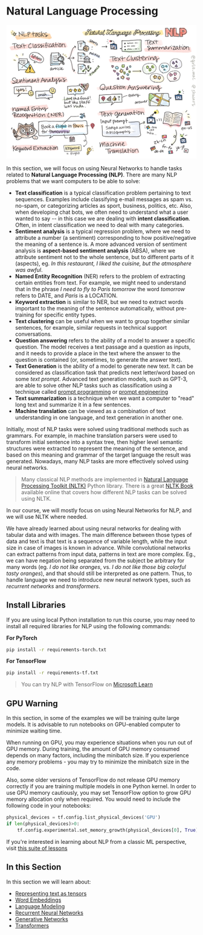 # Natural Language Processing

![Summary of NLP tasks in a doodle](../sketchnotes/ai-nlp.png)

In this section, we will focus on using Neural Networks to handle tasks related to **Natural Language Processing (NLP)**. There are many NLP problems that we want computers to be able to solve:

* **Text classification** is a typical classification problem pertaining to text sequences. Examples include classifying e-mail messages as spam vs. no-spam, or categorizing articles as sport, business, politics, etc. Also, when developing chat bots, we often need to understand what a user wanted to say -- in this case we are dealing with **intent classification**. Often, in intent classification we need to deal with many categories.
* **Sentiment analysis** is a typical regression problem, where we need to attribute a number (a sentiment) corresponding to how positive/negative the meaning of a sentence is. A more advanced version of sentiment analysis is **aspect-based sentiment analysis** (ABSA), where we attribute sentiment not to the whole sentence, but to different parts of it (aspects), eg. *In this restaurant, I liked the cuisine, but the atmosphere was awful*.
* **Named Entity Recognition** (NER) refers to the problem of extracting certain entities from text. For example, we might need to understand that in the phrase *I need to fly to Paris tomorrow* the word *tomorrow* refers to DATE, and *Paris* is a LOCATION.  
* **Keyword extraction** is similar to NER, but we need to extract words important to the meaning of the sentence automatically, without pre-training for specific entity types.
* **Text clustering** can be useful when we want to group together similar sentences, for example, similar requests in technical support conversations.
* **Question answering** refers to the ability of a model to answer a specific question. The model receives a text passage and a question as inputs, and it needs to provide a place in the text where the answer to the question is contained (or, sometimes, to generate the answer text).
* **Text Generation** is the ability of a model to generate new text. It can be considered as classification task that predicts next letter/word based on some *text prompt*. Advanced text generation models, such as GPT-3, are able to solve other NLP tasks such as classification using a technique called [prompt programming](https://towardsdatascience.com/software-3-0-how-prompting-will-change-the-rules-of-the-game-a982fbfe1e0) or [prompt engineering](https://medium.com/swlh/openai-gpt-3-and-prompt-engineering-dcdc2c5fcd29)
* **Text summarization** is a technique when we want a computer to "read" long text and summarize it in a few sentences.
* **Machine translation** can be viewed as a combination of text understanding in one language, and text generation in another one.

Initially, most of NLP tasks were solved using traditional methods such as grammars. For example, in machine translation parsers were used to transform initial sentence into a syntax tree, then higher level semantic structures were extracted to represent the meaning of the sentence, and based on this meaning and grammar of the target language the result was generated. Nowadays, many NLP tasks are more effectively solved using neural networks.

> Many classical NLP methods are implemented in [Natural Language Processing Toolkit (NLTK)](https://www.nltk.org) Python library. There is a great [NLTK Book](https://www.nltk.org/book/) available online that covers how different NLP tasks can be solved using NLTK.

In our course, we will mostly focus on using Neural Networks for NLP, and we will use NLTK where needed.

We have already learned about using neural networks for dealing with tabular data and with images. The main difference between those types of data and text is that text is a sequence of variable length, while the input size in case of images is known in advance. While convolutional networks can extract patterns from input data, patterns in text are more complex. Eg., we can have negation being separated from the subject be arbitrary for many words (eg. *I do not like oranges*, vs. *I do not like those big colorful tasty oranges*), and that should still be interpreted as one pattern. Thus, to handle language we need to introduce new neural network types, such as *recurrent networks* and *transformers*.

## Install Libraries

If you are using local Python installation to run this course, you may need to install all required libraries for NLP using the following commands:

**For PyTorch**
```bash
pip install -r requirements-torch.txt
```
**For TensorFlow**
```bash
pip install -r requirements-tf.txt
```

> You can try NLP with TensorFlow on [Microsoft Learn](https://docs.microsoft.com/learn/modules/intro-natural-language-processing-tensorflow/?WT.mc_id=academic-57639-dmitryso)

## GPU Warning

In this section, in some of the examples we will be training quite large models. It is advisable to run notebooks on GPU-enabled computer to minimize waiting time.

When running on GPU, you may experience situations when you run out of GPU memory. During training, the amount of GPU memory consumed depends on many factors, including the minibatch size. If you experience any memory problems - you may try to minimize the minibatch size in the code.

Also, some older versions of TensorFlow do not release GPU memory correctly if you are training multiple models in one Python kernel. In order to use GPU memory cautiously, you may set TensorFlow option to grow GPU memory allocation only when required. You would need to include the following code in your notebooks:

```python
physical_devices = tf.config.list_physical_devices('GPU') 
if len(physical_devices)>0:
    tf.config.experimental.set_memory_growth(physical_devices[0], True) 
```

If you're interested in learning about NLP from a classic ML perspective, visit [this suite of lessons](https://github.com/microsoft/ML-For-Beginners/tree/main/6-NLP)

## In this Section
In this section we will learn about:

* [Representing text as tensors](13-TextRep/README.md)
* [Word Embeddings](14-Emdeddings/README.md)
* [Language Modeling](15-LanguageModeling/README.md)
* [Recurrent Neural Networks](16-RNN/README.md)
* [Generative Networks](17-GenerativeNetworks/README.md)
* [Transformers](18-Transformers/README.md)
